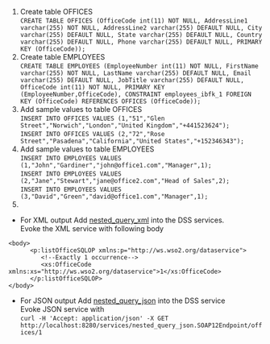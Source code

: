 1. Create table OFFICES
<br>`CREATE TABLE OFFICES (OfficeCode int(11) NOT NULL, AddressLine1 varchar(255) NOT NULL, AddressLine2 varchar(255) DEFAULT NULL, City varchar(255) DEFAULT NULL, State varchar(255) DEFAULT NULL, Country varchar(255) DEFAULT NULL, Phone varchar(255) DEFAULT NULL, PRIMARY KEY (OfficeCode));`
2. Create table EMPLOYEES
<br>`CREATE TABLE EMPLOYEES (EmployeeNumber int(11) NOT NULL, FirstName varchar(255) NOT NULL, LastName varchar(255) DEFAULT NULL, Email varchar(255) DEFAULT NULL, JobTitle varchar(255) DEFAULT NULL, OfficeCode int(11) NOT NULL, PRIMARY KEY (EmployeeNumber,OfficeCode), CONSTRAINT employees_ibfk_1 FOREIGN KEY (OfficeCode) REFERENCES OFFICES (OfficeCode));`
3. Add sample values to table OFFICES
<br>`INSERT INTO OFFICES VALUES (1,"51","Glen Street","Norwich","London","United Kingdom","+441523624");`
<br>`INSERT INTO OFFICES VALUES (2,"72","Rose Street","Pasadena","California","United States","+152346343");`
4. Add sample values to table EMPLOYEES
<br>`INSERT INTO EMPLOYEES VALUES (1,"John","Gardiner","john@office1.com","Manager",1);`
<br>`INSERT INTO EMPLOYEES VALUES (2,"Jane","Stewart","jane@office2.com","Head of Sales",2);`
<br>`INSERT INTO EMPLOYEES VALUES (3,"David","Green","david@office1.com","Manager",1);`
5. 
- For XML output Add [nested_query_xml](nested_query_xml.xml) into the DSS services.
<br> Evoke the XML service with following body
```
<body>
      <p:listOfficeSQLOP xmlns:p="http://ws.wso2.org/dataservice">
         <!--Exactly 1 occurrence-->
         <xs:OfficeCode xmlns:xs="http://ws.wso2.org/dataservice">1</xs:OfficeCode>
      </p:listOfficeSQLOP>
</body>
   ```
   
- For JSON output Add [nested_query_json](nested_query_json.xml) into the DSS service
<br>Evoke JSON service with 
<br>`curl -H 'Accept: application/json' -X GET http://localhost:8280/services/nested_query_json.SOAP12Endpoint/offices/1`